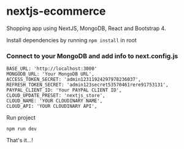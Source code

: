 # nextjs-ecommerce
Shopping app using NextJS, MongoDB, React and Bootstrap 4.

Install dependencies by running `npm install` in root

### Connect to your MongoDB and add info to next.config.js



```
BASE_URL: 'http://localhost:3000'
MONGODB_URL: 'Your MongoDB URL',
ACCESS_TOKEN_SECRET: 'admin12311924297978236037',
REFRESH_TOKEN_SECRET: 'admin123secret53570461rere91753131',
PAYPAL_CLIENT_ID: 'Your PAYPAL CLIENT ID',
CLOUD_UPDATE_PRESET: 'nextjs_store',
CLOUD_NAME: 'YOUR CLOUDINARY NAME',
CLOUD_API: 'YOUR CLOUDINARY API',
```



Run project

`npm run dev`

That's it...!

